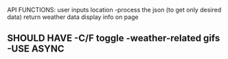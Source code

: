 API FUNCTIONS:
user inputs location
    -process the json (to get only desired data)
return weather data
display info on page

SHOULD HAVE 
-C/F toggle
-weather-related gifs
-USE ASYNC 
-